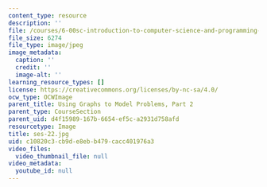 ```yaml
---
content_type: resource
description: ''
file: /courses/6-00sc-introduction-to-computer-science-and-programming-spring-2011/c10820c3cb9de8ebb479cacc401976a3_ses-22.jpg
file_size: 6274
file_type: image/jpeg
image_metadata:
  caption: ''
  credit: ''
  image-alt: ''
learning_resource_types: []
license: https://creativecommons.org/licenses/by-nc-sa/4.0/
ocw_type: OCWImage
parent_title: Using Graphs to Model Problems, Part 2
parent_type: CourseSection
parent_uid: d4f15989-167b-6654-ef5c-a2931d758afd
resourcetype: Image
title: ses-22.jpg
uid: c10820c3-cb9d-e8eb-b479-cacc401976a3
video_files:
  video_thumbnail_file: null
video_metadata:
  youtube_id: null
---
```

